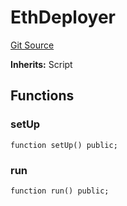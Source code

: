 # EthDeployer
[Git Source](https://github.com-VargaElod23/Taraxa-project/bridge/blob/996f61a29d91a8326c805bfdad924088129ae1a7/src/scripts/Eth.deploy.s.sol)

**Inherits:**
Script


## Functions
### setUp


```solidity
function setUp() public;
```

### run


```solidity
function run() public;
```

